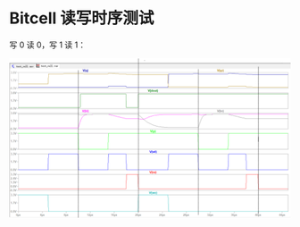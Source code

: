 # Bitcell 读写时序测试



写 0 读 0，写 1 读 1：

![image-20231212120357219](pics/Bitcell读写时序测试.assets/写0读0写1读1.png)